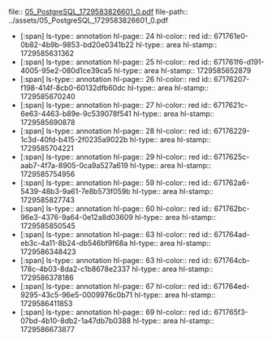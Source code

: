 file:: [05_PostgreSQL_1729583826601_0.pdf](../assets/05_PostgreSQL_1729583826601_0.pdf)
file-path:: ../assets/05_PostgreSQL_1729583826601_0.pdf

- [:span]
  ls-type:: annotation
  hl-page:: 24
  hl-color:: red
  id:: 671761e0-0b82-4b9b-9853-bd20e0341b22
  hl-type:: area
  hl-stamp:: 1729585631362
- [:span]
  ls-type:: annotation
  hl-page:: 25
  hl-color:: red
  id:: 671761f6-d191-4005-95e2-080d1ce39ca5
  hl-type:: area
  hl-stamp:: 1729585652879
- [:span]
  ls-type:: annotation
  hl-page:: 26
  hl-color:: red
  id:: 67176207-f198-414f-8cb0-60132dfb60dc
  hl-type:: area
  hl-stamp:: 1729585670240
- [:span]
  ls-type:: annotation
  hl-page:: 27
  hl-color:: red
  id:: 6717621c-6e63-4463-b89e-9c539078f541
  hl-type:: area
  hl-stamp:: 1729585690878
- [:span]
  ls-type:: annotation
  hl-page:: 28
  hl-color:: red
  id:: 67176229-1c3d-40fd-b415-2f0235a9022b
  hl-type:: area
  hl-stamp:: 1729585704221
- [:span]
  ls-type:: annotation
  hl-page:: 29
  hl-color:: red
  id:: 6717625c-aab7-4f7a-8905-0ca9a527a619
  hl-type:: area
  hl-stamp:: 1729585754956
- [:span]
  ls-type:: annotation
  hl-page:: 59
  hl-color:: red
  id:: 671762a6-5439-48b3-9a61-7e8b573f059b
  hl-type:: area
  hl-stamp:: 1729585827743
- [:span]
  ls-type:: annotation
  hl-page:: 60
  hl-color:: red
  id:: 671762bc-96e3-4376-9a64-0e12a8d03609
  hl-type:: area
  hl-stamp:: 1729585850545
- [:span]
  ls-type:: annotation
  hl-page:: 63
  hl-color:: red
  id:: 671764ad-eb3c-4a11-8b24-db546bf9f68a
  hl-type:: area
  hl-stamp:: 1729586348423
- [:span]
  ls-type:: annotation
  hl-page:: 63
  hl-color:: red
  id:: 671764cb-178c-4b03-8da2-c1b8678e2337
  hl-type:: area
  hl-stamp:: 1729586378186
- [:span]
  ls-type:: annotation
  hl-page:: 67
  hl-color:: red
  id:: 671764ed-9295-43c5-96e5-0009976c0b71
  hl-type:: area
  hl-stamp:: 1729586411853
- [:span]
  ls-type:: annotation
  hl-page:: 69
  hl-color:: red
  id:: 671765f3-07bd-4b10-8db2-1a47db7b0388
  hl-type:: area
  hl-stamp:: 1729586673877